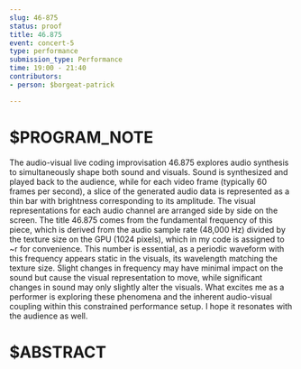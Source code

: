 ```yaml
---
slug: 46-875
status: proof
title: 46.875
event: concert-5
type: performance
submission_type: Performance
time: 19:00 - 21:40
contributors:
- person: $borgeat-patrick

---
```


# $PROGRAM_NOTE

The audio-visual live coding improvisation 46.875 explores audio synthesis to
simultaneously shape both sound and visuals. Sound is synthesized and played
back to the audience, while for each video frame (typically 60 frames per second),
a slice of the generated audio data is represented as a thin bar with brightness
corresponding to its amplitude. The visual representations for each audio channel
are arranged side by side on the screen.
The title 46.875 comes from the fundamental frequency of this piece, which is
derived from the audio sample rate (48,000 Hz) divided by the texture size on
the GPU (1024 pixels), which in my code is assigned to ~r for convenience. This
number is essential, as a periodic waveform with this frequency appears static in
the visuals, its wavelength matching the texture size. Slight changes in frequency
may have minimal impact on the sound but cause the visual representation
to move, while significant changes in sound may only slightly alter the visuals.
What excites me as a performer is exploring these phenomena and the inherent
audio-visual coupling within this constrained performance setup. I hope it
resonates with the audience as well.

# $ABSTRACT



